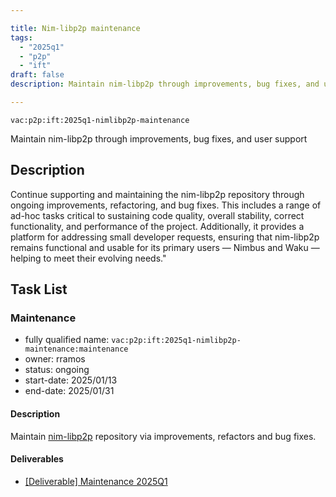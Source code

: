 ```yaml
---

title: Nim-libp2p maintenance
tags:
  - "2025q1"
  - "p2p"
  - "ift"
draft: false
description: Maintain nim-libp2p through improvements, bug fixes, and user support

---
```


`vac:p2p:ift:2025q1-nimlibp2p-maintenance`

Maintain nim-libp2p through improvements, bug fixes, and user support

## Description

Continue supporting and maintaining the nim-libp2p repository through ongoing improvements, refactoring, and bug fixes.
This includes a range of ad-hoc tasks critical to sustaining code quality, overall stability, correct functionality,
and performance of the project.
Additionally, it provides a platform for addressing small developer requests,
ensuring that nim-libp2p remains functional and usable for its primary users — Nimbus and Waku — helping to meet their evolving needs."

## Task List

### Maintenance

* fully qualified name: `vac:p2p:ift:2025q1-nimlibp2p-maintenance:maintenance`
* owner: rramos
* status: ongoing
* start-date: 2025/01/13
* end-date: 2025/01/31

#### Description
Maintain [nim-libp2p](https://github.com/vacp2p/nim-libp2p) repository via improvements, refactors and bug fixes.

#### Deliverables
- [[Deliverable] Maintenance 2025Q1](https://github.com/vacp2p/nim-libp2p/issues/1239)

